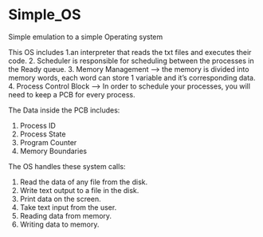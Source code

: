 # Simple_OS
Simple emulation to a simple Operating system

This OS includes 
1.an interpreter that reads the txt files and executes their code.
2. Scheduler is responsible for scheduling between the processes in the Ready queue.
3. Memory Management --> the memory is divided into memory words, each word
can store 1 variable and it’s corresponding data.
4. Process Control Block --> In order to schedule your processes, you
will need to keep a PCB for every process. 

The Data inside the PCB includes:
 1. Process ID  
 2. Process State
 3. Program Counter
 4. Memory Boundaries

The OS handles these system calls:
1. Read the data of any file from the disk.
2. Write text output to a file in the disk.
3. Print data on the screen.
4. Take text input from the user.
5. Reading data from memory.
6. Writing data to memory.

